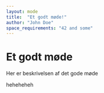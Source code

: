 ```yaml
---
layout: mode
title:  "Et godt møde!"
author: "John Doe"
space_requirements: "42 and some"
---
```


# Et godt møde

Her er beskrivelsen af det gode møde

heheheheh
